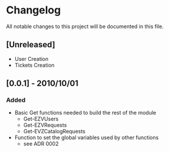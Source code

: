# Changelog
All notable changes to this project will be documented in this file.

## [Unreleased]
- User Creation
- Tickets Creation

## [0.0.1] - 2010/10/01
### Added
- Basic Get functions needed to build the rest of the module
    - Get-EZVUsers
    - Get-EZVRequests
    - Get-EVZCatalogRequests
- Function to set the global variables used by other functions
    - see ADR 0002
